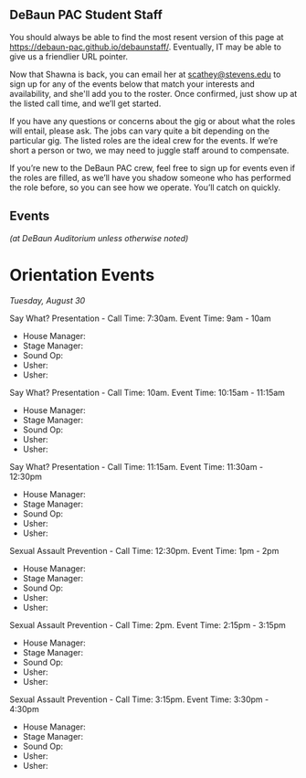 ## DeBaun PAC Student Staff

You should always be able to find the most resent version of this page at <https://debaun-pac.github.io/debaunstaff/>. Eventually, IT may be able to give us a friendlier URL pointer.

Now that Shawna is back, you can email her at <scathey@stevens.edu>  to sign up for any of the events below that match your interests and availability, and she'll add you to the roster. Once confirmed, just show up at the listed call time, and we’ll get started.

If you have any questions or concerns about the gig or about what the roles will entail, please ask. The jobs can vary quite a bit depending on the particular gig. The listed roles are the ideal crew for the events. If we’re short a person or two, we may need to juggle staff around to compensate.

If you’re new to the DeBaun PAC crew, feel free to sign up for events even if the roles are filled, as we’ll have you shadow someone who has performed the role before, so you can see how we operate. You’ll catch on quickly.


## Events
*(at DeBaun Auditorium unless otherwise noted)*

# Orientation Events

*Tuesday, August 30*

Say What? Presentation - Call Time: 7:30am. Event Time: 9am - 10am

- House Manager:
- Stage Manager: 
- Sound Op: 
- Usher: 
- Usher:


Say What? Presentation - Call Time: 10am. Event Time: 10:15am - 11:15am

- House Manager:
- Stage Manager: 
- Sound Op: 
- Usher: 
- Usher:


Say What? Presentation - Call Time: 11:15am. Event Time: 11:30am - 12:30pm

- House Manager:
- Stage Manager: 
- Sound Op: 
- Usher: 
- Usher:


Sexual Assault Prevention - Call Time: 12:30pm. Event Time: 1pm - 2pm 

- House Manager:
- Stage Manager: 
- Sound Op: 
- Usher: 
- Usher:


Sexual Assault Prevention - Call Time: 2pm. Event Time: 2:15pm - 3:15pm 

- House Manager:
- Stage Manager: 
- Sound Op: 
- Usher: 
- Usher:


Sexual Assault Prevention - Call Time: 3:15pm. Event Time: 3:30pm - 4:30pm 

- House Manager:
- Stage Manager: 
- Sound Op: 
- Usher: 
- Usher:
